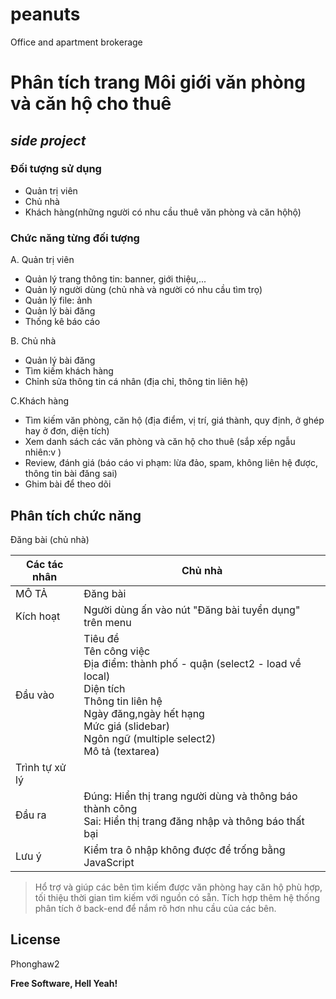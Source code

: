 # peanuts
Office and apartment brokerage

# Phân tích trang Môi giới văn phòng và căn hộ cho thuê
## _side project_

### Đối tượng sử dụng
- Quản trị viên
- Chủ nhà
- Khách hàng(những người có nhu cầu thuê văn phòng và căn hộhộ)

### Chức năng từng đối tượng
A. Quản trị viên
- Quản lý trang thông tin: banner, giới thiệu,...
- Quản lý người dùng (chủ nhà và người có nhu cầu tìm trọ)
- Quản lý file: ảnh 
- Quản lý bài đăng 
- Thống kê báo cáo

B. Chủ nhà
- Quản lý bài đăng
- Tìm kiếm khách hàng
- Chỉnh sửa thông tin cá nhân (địa chỉ, thông tin liên hệ) 

C.Khách hàng
- Tìm kiếm văn phòng, căn hộ (địa điểm, vị trí, giá thành, quy định, ở ghép hay ở đơn,  diện tích)
- Xem danh sách các văn phòng và căn hộ cho thuê (sắp xếp ngẫu nhiên:v )
- Review,  đánh giá (báo cáo vi phạm: lừa đảo, spam, không liên hệ được, thông tin bài đăng sai)
-  Ghim bài để theo dõi

## Phân tích chức năng

Đăng bài (chủ nhà)

| Các tác nhân | Chủ nhà | 
| ------ | ------ |
| MÔ TẢ | Đăng bài |  
| Kích hoạt | Người dùng ấn vào nút "Đăng bài tuyển dụng" trên menu |  
| Đầu vào |Tiêu đề<br>Tên công việc<br>Địa điểm: thành phố - quận (select2 - load về local)<br>Diện tích<br>Thông tin liên hệ<br>Ngày đăng,ngày hết hạng<br>Mức giá (slidebar)<br>Ngôn ngữ (multiple select2)<br>Mô tả (textarea)<br> |    
| Trình tự xử lý | |
| Đầu ra | Đúng: Hiển thị trang người dùng và thông báo thành công<br>Sai: Hiển thị trang đăng nhập và thông báo thất bại |
| Lưu ý | Kiểm tra ô nhập không được để trống bằng JavaScript |


> Hổ trợ và giúp các bên tìm kiếm được văn phòng 
> hay căn hộ phù hợp, tối thiệu thời gian tìm kiếm 
> với nguồn có sẵn. Tích hợp thêm hệ thống phân tích 
> ở back-end để nắm rõ hơn nhu cầu của các bên.


## License

Phonghaw2

**Free Software, Hell Yeah!**
